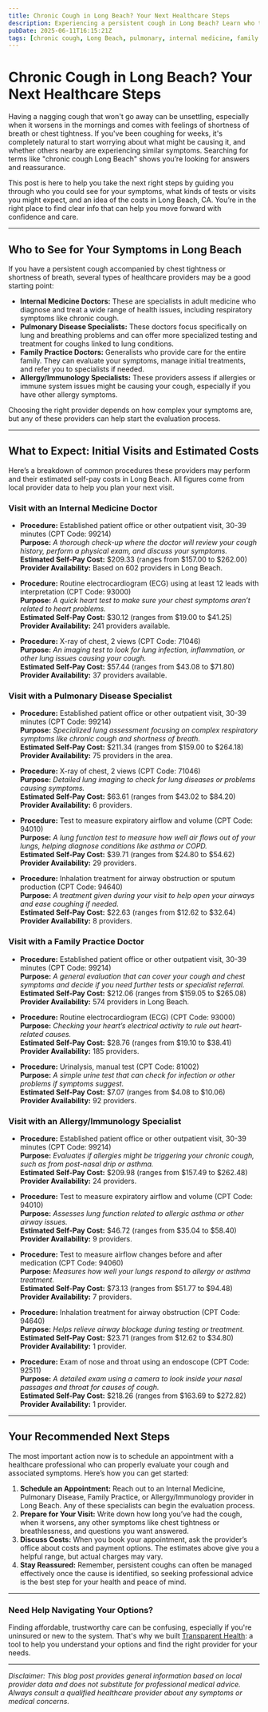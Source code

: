 ```yaml
---
title: Chronic Cough in Long Beach? Your Next Healthcare Steps
description: Experiencing a persistent cough in Long Beach? Learn who to see, what tests to expect, and estimated costs for care in your area.
pubDate: 2025-06-11T16:15:21Z
tags: [chronic cough, Long Beach, pulmonary, internal medicine, family practice, healthcare cost, lung health]
---
```


# Chronic Cough in Long Beach? Your Next Healthcare Steps

Having a nagging cough that won't go away can be unsettling, especially when it worsens in the mornings and comes with feelings of shortness of breath or chest tightness. If you've been coughing for weeks, it's completely natural to start worrying about what might be causing it, and whether others nearby are experiencing similar symptoms. Searching for terms like "chronic cough Long Beach" shows you’re looking for answers and reassurance.

This post is here to help you take the next right steps by guiding you through who you could see for your symptoms, what kinds of tests or visits you might expect, and an idea of the costs in Long Beach, CA. You’re in the right place to find clear info that can help you move forward with confidence and care.

---

## Who to See for Your Symptoms in Long Beach

If you have a persistent cough accompanied by chest tightness or shortness of breath, several types of healthcare providers may be a good starting point:

- **Internal Medicine Doctors:** These are specialists in adult medicine who diagnose and treat a wide range of health issues, including respiratory symptoms like chronic cough.
- **Pulmonary Disease Specialists:** These doctors focus specifically on lung and breathing problems and can offer more specialized testing and treatment for coughs linked to lung conditions.
- **Family Practice Doctors:** Generalists who provide care for the entire family. They can evaluate your symptoms, manage initial treatments, and refer you to specialists if needed.
- **Allergy/Immunology Specialists:** These providers assess if allergies or immune system issues might be causing your cough, especially if you have other allergy symptoms.

Choosing the right provider depends on how complex your symptoms are, but any of these providers can help start the evaluation process.

---

## What to Expect: Initial Visits and Estimated Costs

Here’s a breakdown of common procedures these providers may perform and their estimated self-pay costs in Long Beach. All figures come from local provider data to help you plan your next visit.

### Visit with an Internal Medicine Doctor

- **Procedure:** Established patient office or other outpatient visit, 30-39 minutes (CPT Code: 99214)  
  **Purpose:** *A thorough check-up where the doctor will review your cough history, perform a physical exam, and discuss your symptoms.*  
  **Estimated Self-Pay Cost:** $209.33 (ranges from $157.00 to $262.00)  
  **Provider Availability:** Based on 602 providers in Long Beach.

- **Procedure:** Routine electrocardiogram (ECG) using at least 12 leads with interpretation (CPT Code: 93000)  
  **Purpose:** *A quick heart test to make sure your chest symptoms aren’t related to heart problems.*  
  **Estimated Self-Pay Cost:** $30.12 (ranges from $19.00 to $41.25)  
  **Provider Availability:** 241 providers available.

- **Procedure:** X-ray of chest, 2 views (CPT Code: 71046)  
  **Purpose:** *An imaging test to look for lung infection, inflammation, or other lung issues causing your cough.*  
  **Estimated Self-Pay Cost:** $57.44 (ranges from $43.08 to $71.80)  
  **Provider Availability:** 37 providers available.

### Visit with a Pulmonary Disease Specialist

- **Procedure:** Established patient office or other outpatient visit, 30-39 minutes (CPT Code: 99214)  
  **Purpose:** *Specialized lung assessment focusing on complex respiratory symptoms like chronic cough and shortness of breath.*  
  **Estimated Self-Pay Cost:** $211.34 (ranges from $159.00 to $264.18)  
  **Provider Availability:** 75 providers in the area.

- **Procedure:** X-ray of chest, 2 views (CPT Code: 71046)  
  **Purpose:** *Detailed lung imaging to check for lung diseases or problems causing symptoms.*  
  **Estimated Self-Pay Cost:** $63.61 (ranges from $43.02 to $84.20)  
  **Provider Availability:** 6 providers.

- **Procedure:** Test to measure expiratory airflow and volume (CPT Code: 94010)  
  **Purpose:** *A lung function test to measure how well air flows out of your lungs, helping diagnose conditions like asthma or COPD.*  
  **Estimated Self-Pay Cost:** $39.71 (ranges from $24.80 to $54.62)  
  **Provider Availability:** 29 providers.

- **Procedure:** Inhalation treatment for airway obstruction or sputum production (CPT Code: 94640)  
  **Purpose:** *A treatment given during your visit to help open your airways and ease coughing if needed.*  
  **Estimated Self-Pay Cost:** $22.63 (ranges from $12.62 to $32.64)  
  **Provider Availability:** 8 providers.

### Visit with a Family Practice Doctor

- **Procedure:** Established patient office or other outpatient visit, 30-39 minutes (CPT Code: 99214)  
  **Purpose:** *A general evaluation that can cover your cough and chest symptoms and decide if you need further tests or specialist referral.*  
  **Estimated Self-Pay Cost:** $212.06 (ranges from $159.05 to $265.08)  
  **Provider Availability:** 574 providers in Long Beach.

- **Procedure:** Routine electrocardiogram (ECG) (CPT Code: 93000)  
  **Purpose:** *Checking your heart’s electrical activity to rule out heart-related causes.*  
  **Estimated Self-Pay Cost:** $28.76 (ranges from $19.10 to $38.41)  
  **Provider Availability:** 185 providers.

- **Procedure:** Urinalysis, manual test (CPT Code: 81002)  
  **Purpose:** *A simple urine test that can check for infection or other problems if symptoms suggest.*  
  **Estimated Self-Pay Cost:** $7.07 (ranges from $4.08 to $10.06)  
  **Provider Availability:** 92 providers.

### Visit with an Allergy/Immunology Specialist

- **Procedure:** Established patient office or other outpatient visit, 30-39 minutes (CPT Code: 99214)  
  **Purpose:** *Evaluates if allergies might be triggering your chronic cough, such as from post-nasal drip or asthma.*  
  **Estimated Self-Pay Cost:** $209.98 (ranges from $157.49 to $262.48)  
  **Provider Availability:** 24 providers.

- **Procedure:** Test to measure expiratory airflow and volume (CPT Code: 94010)  
  **Purpose:** *Assesses lung function related to allergic asthma or other airway issues.*  
  **Estimated Self-Pay Cost:** $46.72 (ranges from $35.04 to $58.40)  
  **Provider Availability:** 9 providers.

- **Procedure:** Test to measure airflow changes before and after medication (CPT Code: 94060)  
  **Purpose:** *Measures how well your lungs respond to allergy or asthma treatment.*  
  **Estimated Self-Pay Cost:** $73.13 (ranges from $51.77 to $94.48)  
  **Provider Availability:** 7 providers.

- **Procedure:** Inhalation treatment for airway obstruction (CPT Code: 94640)  
  **Purpose:** *Helps relieve airway blockage during testing or treatment.*  
  **Estimated Self-Pay Cost:** $23.71 (ranges from $12.62 to $34.80)  
  **Provider Availability:** 1 provider.

- **Procedure:** Exam of nose and throat using an endoscope (CPT Code: 92511)  
  **Purpose:** *A detailed exam using a camera to look inside your nasal passages and throat for causes of cough.*  
  **Estimated Self-Pay Cost:** $218.26 (ranges from $163.69 to $272.82)  
  **Provider Availability:** 1 provider.

---

## Your Recommended Next Steps

The most important action now is to schedule an appointment with a healthcare professional who can properly evaluate your cough and associated symptoms. Here’s how you can get started:

1. **Schedule an Appointment:** Reach out to an Internal Medicine, Pulmonary Disease, Family Practice, or Allergy/Immunology provider in Long Beach. Any of these specialists can begin the evaluation process.
2. **Prepare for Your Visit:** Write down how long you’ve had the cough, when it worsens, any other symptoms like chest tightness or breathlessness, and questions you want answered.
3. **Discuss Costs:** When you book your appointment, ask the provider’s office about costs and payment options. The estimates above give you a helpful range, but actual charges may vary.
4. **Stay Reassured:** Remember, persistent coughs can often be managed effectively once the cause is identified, so seeking professional advice is the best step for your health and peace of mind.

---

### Need Help Navigating Your Options?

Finding affordable, trustworthy care can be confusing, especially if you're uninsured or new to the system. That's why we built [Transparent Health](https://transparenthealth.ai): a tool to help you understand your options and find the right provider for your needs. 

---

*Disclaimer: This blog post provides general information based on local provider data and does not substitute for professional medical advice. Always consult a qualified healthcare provider about any symptoms or medical concerns.*